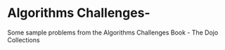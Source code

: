 # Algorithms Challenges-
Some sample problems from the Algorithms Challenges Book - The Dojo Collections 
